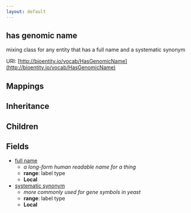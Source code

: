 ```yaml
---
layout: default
---
```


## has genomic name


mixing class for any entity that has a full name and a systematic synonym

URI: [http://bioentity.io/vocab/HasGenomicName](http://bioentity.io/vocab/HasGenomicName)
## Mappings


## Inheritance


## Children



## Fields

 * [full name](full_name.html)
    * _a long-form human readable name for a thing_
    * __range__: label type
    * __Local__
 * [systematic synonym](systematic_synonym.html)
    * _more commonly used for gene symbols in yeast_
    * __range__: label type
    * __Local__
